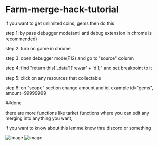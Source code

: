 # Farm-merge-hack-tutorial
if you want to get unlimited coins, gems then do this

step 1: by pass debugger mode(anti anti debug extension in chrome is recommended)

step 2: turn on game in chrome

step 3: open debugger mode(F12) and go to "source" column

step 4: find "return this['_data']['rewar' + 'd'];" and set breakpoint to it

step 5: click on any resources that collectable

step 6: on "scope" section change amount and id. example id="gems", amount=99999999

##done

there are more functions like tarket functions where you can edit any merging into anything you want, 

if you want to know about this lemme know thru discord or something

![image](https://github.com/user-attachments/assets/fd836e87-8d11-474b-bca0-940dfa7619e7)
![image](https://github.com/user-attachments/assets/92829eb0-0539-41bc-b501-ba531aca746c)

